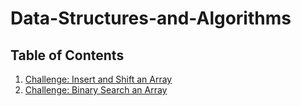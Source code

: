 # Data-Structures-and-Algorithms

## Table of Contents

1. [Challenge: Insert and Shift an Array](/challenges/arrayShift/)
2. [Challenge: Binary Search an Array](/challenges/BinarySearch/)
